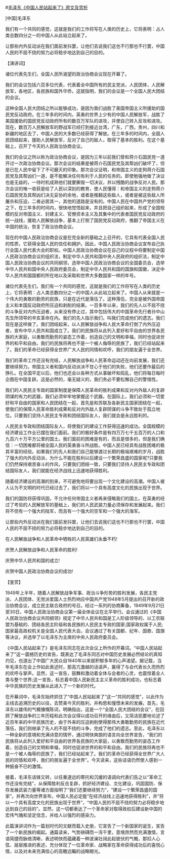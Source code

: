 #[毛泽东《中国人民站起来了》原文及赏析](https://www.vrrw.net/wx/14492.html)

[中国]毛泽东

我们有一个共同的感觉，这就是我们的工作将写在人类的历史上，它将表明：占人类总数四分之一的中国人从此站立起来了。

让那些内外反动派在我们面前发抖罢，让他们去说我们这也不行那也不行罢，中国人民的不屈不挠的努力必将稳步地达到自己的目的。

【演讲词】

诸位代表先生们，全国人民所渴望的政治协商会议现在开幕了。

我们的会议包括六百多位代表，代表着全中国所有的民主党派，人民团体，人民解放军，各地区，各民族和国外华侨。这就指明，我们的会议是一个全国人民大团结的会议。

这种全国人民大团结之所以能够成功，是因为我们战胜了美国帝国主义所援助的国民党反动政府。在三年多的时间内，英勇的世界上少有的中国人民解放军，战胜了美国援助的国民党反动政府所有的数百万军队的进攻，并使自己转入反攻和进攻。现在，数百万人民解放军的野战军已经打到接近台湾，广东，广西，贵州，四川和新疆的地区去了，中国人民的大多数已经获得了解放。在三年多的时间内，全国人民团结起来，援助人民解放军，反对了自己的敌人，取得了基本的胜利。在这个基础上，召开了今天的人民政治协商会议。

我们的会议之所以称为政治协商会议，是因为三年以前我们曾和蒋介石国民党一道开过一次政治协商会议。那次会议的结果是被蒋介石国民党及其帮凶们破坏了，但是已在人民中留下了不可磨灭的印象。那次会议证明，和帝国主义的走狗蒋介石国民党及其帮凶们一道，是不能解决任何有利于人民的任务的。即使勉强地做了决议也是无益的，一待时机成熟他们就要撕毁一切决议，并以残酷的战争反对人民。那次会议的唯一收获是给了人民以深刻的教育，使人民懂得：和帝国主义的走狗蒋介石国民党及其帮凶们决无妥协的余地，或者是推翻这些敌人，或者是被这些敌人所屠杀和压迫，二者必居其一，其他的道路是没有的。中国人民在中国共产党的领导之下，在三年多的时间内，很快地觉悟起来，并且把自己组织起来，形成了全国规模的反对帝国主义、封建主义、官僚资本主义及其集中的代表者国民党反动政府的统一战线，援助人民解放战争，基本上打倒了国民党反动政府，推翻了帝国主义在中国的统治，恢复了政治协商会议。

现在的中国人民政治协商会议是在完全新的基础之上召开的，它具有代表全国人民的性质，它获得全国人民的信任和拥护。因此，中国人民政治协商会议宣布自己执行全国人民代表大会的职权。中国人民政治协商会议在自己的议程中将要制定中国人民政治协商会议的组织法，制定中华人民共和国中央人民政府的组织法，制定中国人民政治协商会议的共同纲领，选举中国人民政治协商会议的全国委员会，选举中华人民共和国中央人民政府委员会，制定中华人民共和国的国旗和国徽，决定中华人民共和国国都的所在地以及采取和世界大多数国家一样的年号。

诸位代表先生们，我们有一个共同的感觉，这就是我们的工作将写在人类的历史上，它将表明：占人类总数四分之一的中国人从此站立起来了。中国人从来就是一个伟大的勇敢的勤劳的民族，只是在近代是落伍了。这种落伍，完全是被外国帝国主义和本国反动政府所压迫和剥削的结果。一百多年以来，我们的先人以不屈不挠的斗争反对内外压迫者，从来没有停止过，其中包括伟大的中国革命先行者孙中山先生所领导的辛亥革命在内。我们的先人指示我们，叫我们完成他们的遗志。我们现在是这样做了。我们团结起来，以人民解放战争和人民大革命打倒了内外压迫者，宣布中华人民共和国成立了。我们的民族将从此列入爱好和平自由的世界各民族的大家庭，以勇敢而勤劳的姿态工作着，创造自己的文明和幸福，同时也促进世界的和平和自由。我们的民族将再也不是一个被人侮辱的民族了，我们已经站起来了。我们的革命已经获得全世界广大人民的同情和欢呼，我们的朋友遍于全世界。

我们的革命工作还没有完结，人民解放战争和人民革命运动还在向前发展，我们还要继续努力。帝国主义者和国内反动派决不甘心于他们的失败，他们还要作最后的挣扎。在全国平定以后，他们也还会以各种方式从事破坏和捣乱，他们将每日每时企图在中国复辟。这是必然的，毫无疑义的，我们务必不要松懈自己的警惕性。

我们的人民民主专政的国家制度是保障人民革命的胜利成果和反对内外敌人的复辟阴谋的有力的武器，我们必须牢牢地掌握这个武器。在国际上，我们必须和一切爱好和平自由的国家和人民团结在一起，首先是和苏联及各新民主国家团结在一起，使我们的保障人民革命胜利成果和反对内外敌人复辟阴谋的斗争不致处于孤立地位。只要我们坚持人民民主专政和团结国际友人，我们就会是永远胜利的。

人民民主专政和团结国际友人，将使我们的建设工作获得迅速的成功。全国规模的经济建设工作业已摆在我们面前。我们的极好条件是有四万万七千五百万的人口和九百六十万平方公里的国土。我们面前的困难是有的，而且是很多的，但是我们确信：一切困难都将被全国人民的英勇奋斗所战胜。中国人民已经具有战胜困难的极其丰富的经验。如果我们的先人和我们自己能够渡过长期的极端艰难的岁月，战胜了强大的内外反动派，为什么不能在胜利以后建设一个繁荣昌盛的国家呢?只要我们仍然保持艰苦奋斗的作风，只要我们团结一致，只要我们坚持人民民主专政和团结国际友人，我们就能在经济战线上迅速地获得胜利。

随着经济建设的高潮的到来，不可避免地将要出现一个文化建设的高潮。中国人被人认为不文明的时代已经过去了，我们将以一个具有高度文化的民族出现于世界。

我们的国防将获得巩固，不允许任何帝国主义者再来侵略我们的国土。在英勇的经过了考验的人民解放军的基础上，我们的人民武装力量必须保存和发展起来。我们将不但有一个强大的陆军，而且有一个强大的空军和一个强大的海军。

让那些内外反动派在我们面前发抖罢，让他们去说我们这也不行那也不行罢，中国人民的不屈不挠的努力必将稳步地达到自己的目的。

在人民解放战争和人民革命中牺牲的人民英雄们永垂不朽!

庆贺人民解放战争和人民革命的胜利!

庆贺中华人民共和国的成立!

庆贺中国人民政治协商会议的成功!



【鉴赏】

1949年上半年，随着人民解放战争军事、政治斗争形势的胜利发展，各民主党派、人民团体、无党派爱国人士热烈响应中国共产党1948年5月提出的召开新的政治协商会议，成立民主联合政府的号召。经过一系列的协商筹备，1949年9月21日至30日，中国人民政治协商会议第一届全体会议在北平举行。会议通过的《中国人民政治协商会议共同纲领》规定了中华人民共和国是工人阶级领导的、以工农联盟为基础的、团结各民主阶级和各民族的人民民主专政的国家;国家政权属于人民;国家最高政权机关是全国人民代表大会。会议通过了有关国都、纪年、国歌、国旗等决议，并选举了以毛泽东为主席的中央人民政府委员会。

《中国人民站起来了》是毛泽东同志在此次会议上所作的开幕词。“中国人民站起来了”这一震撼历史的宣告，既表达了毛泽东同志对中国历史发展必然结论的真知灼见，也道出了中国广大民众自1840年以来就积郁多年的心声渴望。据记载，当年毛泽东在会上作如此表述时，那高亢激越的话语声，赢得了与会代表长久而热烈的欢呼与掌声。显然，这一宣告，鼓舞和激动着全体与会者的心灵，也震惊着全人类与整个世界;这一宣告，标志着中国人民新民主主义革命的胜利成功，也标志着中华民族的历史发展从此进入了一个新的时代。

在开幕词中，毛泽东始终抓住了“中国人民站起来了”这一“共同的感觉”，以此作为主线去追溯历史的以往，去赞美今天的胜利，并构思和憧憬未来的发展。首先，毛泽东以雄伟的气概慷慨陈词，明确指出，这是一个“全国人民大团结的会议”，在回顾了解放战争的三年历程和此次会议得以成功召开的缘由后，又简洁扼要地论述了近百年来的中华民族历史，由于外来的压迫剥削使得那伟大勇敢勤劳的民族在近代落伍，我们则继承了先人的不屈不挠的斗争，完成了他们的遗志。至此，毛泽东以一种全新的意境和充满诗意的情怀，通过明快爽朗的语言向全世界宣告，“我们的民族将从此列入爱好和平自由的世界各民族的大家庭，以勇敢而勤劳的姿态工作着，创造自己的文明和幸福，同时也促进世界的和平和自由。我们的民族将再也不是一个被人侮辱的民族了，我们已经站起来了。我们的革命已经获得全世界广大人民的同情和欢呼，我们的朋友遍于全世界”。今天读来，这些话语仍然使人感到一种振奋不已的激情。

接着，毛泽东话锋又转，以任重道远的寄托和沉缓的语调向代表们告之以“革命工作还没有完结”，从保障胜利反击复辟，抓好经济建设、文化建设，巩固国防、保存发展武装力量等诸方面指明了“我们还要继续努力”，“建设一个繁荣昌盛的国家”。并再次向世界宣布，中国人民必定能“在经济战线上迅速地获得胜利”，并“将以一个具有高度文化的民族出现于世界”，“中国人民的不屈不挠的努力必将稳步地达到自己的目的”。显然，这一切都表达了一个革命家对取得政权后建设新中国的宏伟气魄和坚定信念，并给人以强烈的感染力。

此篇演讲词作为一篇划时代的文献而载入史册，它宣告了一个新国家的诞生，宣告了一个新民族的崛起。通篇读来，气势磅礴而一泻千里，意境昂然而充满激情，言语简捷而脉络清晰，表述明快而蕴藏着一种波澜壮阔此起彼伏的气概，那扣人心弦、层层推进的表述，充分体现了一位革命家、战略家在革命获得成功后的喜悦心情，以及对未来充满信心的高瞻远瞩的战略眼光。

